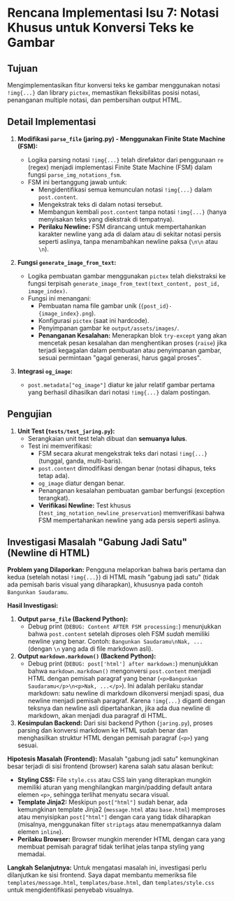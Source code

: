 # Rencana Implementasi Isu 7: Notasi Khusus untuk Konversi Teks ke Gambar

## Tujuan
Mengimplementasikan fitur konversi teks ke gambar menggunakan notasi `!img{...}` dan library `pictex`, memastikan fleksibilitas posisi notasi, penanganan multiple notasi, dan pembersihan output HTML.

## Detail Implementasi

1.  **Modifikasi `parse_file` (jaring.py) - Menggunakan Finite State Machine (FSM):**
    *   Logika parsing notasi `!img{...}` telah direfaktor dari penggunaan `re` (regex) menjadi implementasi Finite State Machine (FSM) dalam fungsi `parse_img_notations_fsm`.
    *   FSM ini bertanggung jawab untuk:
        *   Mengidentifikasi semua kemunculan notasi `!img{...}` dalam `post.content`.
        *   Mengekstrak teks di dalam notasi tersebut.
        *   Membangun kembali `post.content` tanpa notasi `!img{...}` (hanya menyisakan teks yang diekstrak di tempatnya).
        *   **Perilaku Newline:** FSM dirancang untuk mempertahankan karakter newline yang ada di dalam atau di sekitar notasi persis seperti aslinya, tanpa menambahkan newline paksa (`\n\n` atau `  \n`).

2.  **Fungsi `generate_image_from_text`:**
    *   Logika pembuatan gambar menggunakan `pictex` telah diekstraksi ke fungsi terpisah `generate_image_from_text(text_content, post_id, image_index)`.
    *   Fungsi ini menangani:
        *   Pembuatan nama file gambar unik (`{post_id}-{image_index}.png`).
        *   Konfigurasi `pictex` (saat ini hardcode).
        *   Penyimpanan gambar ke `output/assets/images/`.
        *   **Penanganan Kesalahan:** Menerapkan blok `try-except` yang akan mencetak pesan kesalahan dan menghentikan proses (`raise`) jika terjadi kegagalan dalam pembuatan atau penyimpanan gambar, sesuai permintaan "gagal generasi, harus gagal proses".

3.  **Integrasi `og_image`:**
    *   `post.metadata["og_image"]` diatur ke jalur relatif gambar pertama yang berhasil dihasilkan dari notasi `!img{...}` dalam postingan.

## Pengujian

1.  **Unit Test (`tests/test_jaring.py`):**
    *   Serangkaian unit test telah dibuat dan **semuanya lulus**.
    *   Test ini memverifikasi:
        *   FSM secara akurat mengekstrak teks dari notasi `!img{...}` (tunggal, ganda, multi-baris).
        *   `post.content` dimodifikasi dengan benar (notasi dihapus, teks tetap ada).
        *   `og_image` diatur dengan benar.
        *   Penanganan kesalahan pembuatan gambar berfungsi (exception terangkat).
        *   **Verifikasi Newline:** Test khusus (`test_img_notation_newline_preservation`) memverifikasi bahwa FSM mempertahankan newline yang ada persis seperti aslinya.

## Investigasi Masalah "Gabung Jadi Satu" (Newline di HTML)

**Problem yang Dilaporkan:** Pengguna melaporkan bahwa baris pertama dan kedua (setelah notasi `!img{...}`) di HTML masih "gabung jadi satu" (tidak ada pemisah baris visual yang diharapkan), khususnya pada contoh `Bangunkan Saudaramu`.

**Hasil Investigasi:**
1.  **Output `parse_file` (Backend Python):**
    *   Debug print (`DEBUG: Content AFTER FSM processing:`) menunjukkan bahwa `post.content` setelah diproses oleh FSM *sudah* memiliki newline yang benar. Contoh: `Bangunkan Saudaramu\nNak, ...` (dengan `\n` yang ada di file markdown asli).
2.  **Output `markdown.markdown()` (Backend Python):**
    *   Debug print (`DEBUG: post['html'] after markdown:`) menunjukkan bahwa `markdown.markdown()` mengonversi `post.content` menjadi HTML dengan pemisah paragraf yang benar (`<p>Bangunkan Saudaramu</p>\n<p>Nak, ...</p>`). Ini adalah perilaku standar markdown: satu newline di markdown dikonversi menjadi spasi, dua newline menjadi pemisah paragraf. Karena `!img{...}` diganti dengan teksnya dan newline asli dipertahankan, jika ada dua newline di markdown, akan menjadi dua paragraf di HTML.
3.  **Kesimpulan Backend:** Dari sisi backend Python (`jaring.py`), proses parsing dan konversi markdown ke HTML sudah benar dan menghasilkan struktur HTML dengan pemisah paragraf (`<p>`) yang sesuai.

**Hipotesis Masalah (Frontend):**
Masalah "gabung jadi satu" kemungkinan besar terjadi di sisi frontend (browser) karena salah satu alasan berikut:
*   **Styling CSS:** File `style.css` atau CSS lain yang diterapkan mungkin memiliki aturan yang menghilangkan margin/padding default antara elemen `<p>`, sehingga terlihat menyatu secara visual.
*   **Template Jinja2:** Meskipun `post["html"]` sudah benar, ada kemungkinan template Jinja2 (`message.html` atau `base.html`) memproses atau menyisipkan `post["html"]` dengan cara yang tidak diharapkan (misalnya, menggunakan filter `striptags` atau menempatkannya dalam elemen `inline`).
*   **Perilaku Browser:** Browser mungkin merender HTML dengan cara yang membuat pemisah paragraf tidak terlihat jelas tanpa styling yang memadai.

**Langkah Selanjutnya:**
Untuk mengatasi masalah ini, investigasi perlu dilanjutkan ke sisi frontend. Saya dapat membantu memeriksa file `templates/message.html`, `templates/base.html`, dan `templates/style.css` untuk mengidentifikasi penyebab visualnya.
